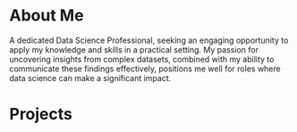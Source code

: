 # About Me
A dedicated Data Science Professional, seeking an engaging opportunity to apply my knowledge and skills in a 
practical setting. My passion for uncovering insights from complex datasets, combined with my ability to 
communicate these findings effectively, positions me well for roles where data science can make a significant 
impact.

# Projects

